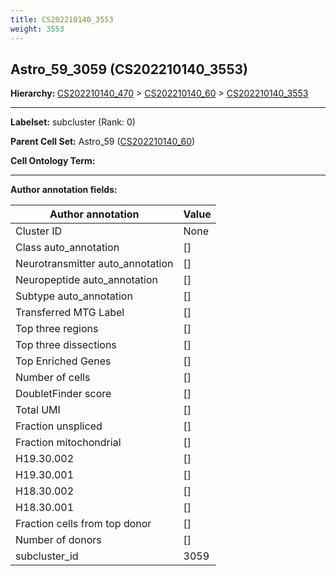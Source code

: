 ```yaml
---
title: CS202210140_3553
weight: 3553
---
```

## Astro_59_3059 (CS202210140_3553)
<b>Hierarchy: </b>
[CS202210140_470](cell_sets/CS202210140_470.md) >
[CS202210140_60](cell_sets/CS202210140_60.md) >
[CS202210140_3553](cell_sets/CS202210140_3553.md)

---


**Labelset:** subcluster (Rank: 0)

**Parent Cell Set:** Astro_59 ([CS202210140_60](cell_sets/CS202210140_60.md))



**Cell Ontology Term:** 

[MARKER GENES.]: #


---

[TRANSFERRED ANNOTATIONS.]: #


[AUTHOR ANNOTATION FIELDS.]: #


**Author annotation fields:**

| Author annotation | Value |
|-------------------|-------|
|Cluster ID|None|
|Class auto_annotation|[]|
|Neurotransmitter auto_annotation|[]|
|Neuropeptide auto_annotation|[]|
|Subtype auto_annotation|[]|
|Transferred MTG Label|[]|
|Top three regions|[]|
|Top three dissections|[]|
|Top Enriched Genes|[]|
|Number of cells|[]|
|DoubletFinder score|[]|
|Total UMI|[]|
|Fraction unspliced|[]|
|Fraction mitochondrial|[]|
|H19.30.002|[]|
|H19.30.001|[]|
|H18.30.002|[]|
|H18.30.001|[]|
|Fraction cells from top donor|[]|
|Number of donors|[]|
|subcluster_id|3059|
